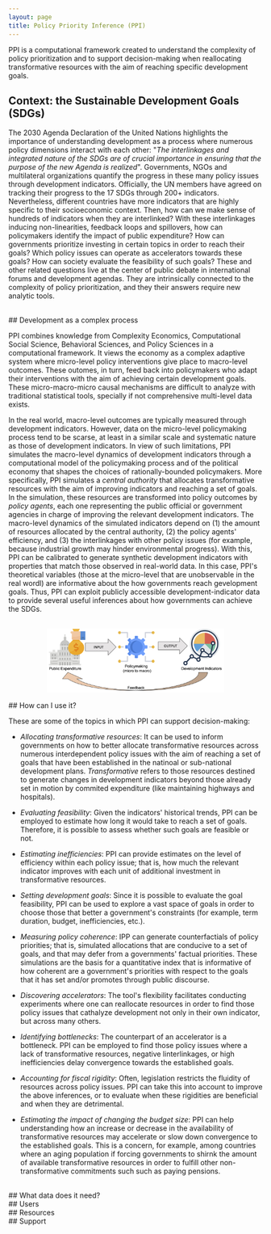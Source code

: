 ```yaml
---
layout: page
title: Policy Priority Inference (PPI)
---
```


PPI is a computational framework created to understand the complexity of policy prioritization and to support decision-making when reallocating transformative resources with the aim of reaching specific development goals.


## Context: the Sustainable Development Goals (SDGs)

The 2030 Agenda Declaration of the United Nations highlights the importance of understanding development as a process where numerous policy dimensions interact with each other: "*The interlinkages and integrated nature of the SDGs are of crucial importance in ensuring that the purpose of the new Agenda is realized*".
Governments, NGOs and multilateral organizations quantify the progress in these many policy issues through development indicators.
Officially, the UN members have agreed on tracking their progress to the 17 SDGs through 200+ indicators.
Nevertheless, different countries have more indicators that are highly specific to their socioeconomic context.
Then, how can we make sense of hundreds of indicators when they are interlinked?
With these interlinkages inducing non-linearities, feedback loops and spillovers, how  can policymakers identify the impact of public expenditure?
How can governments prioritize investing in certain topics in order to reach their goals?
Which policy issues can operate as accelerators towards these goals?
How can society evaluate the feasibility of such goals?
These and other related questions live at the center of public debate in international forums and development agendas.
They are intrinsically connected to the complexity of policy prioritization, and they their answers require new analytic tools.

<br>
## Development as a complex process

PPI combines knowledge from Complexity Economics, Computational Social Science, Behavioral Sciences, and Policy Sciences in a computational framework.
It views the economy as a complex adaptive system where micro-level policy interventions give place to macro-level outcomes.
These outomes, in turn, feed back into policymakers who adapt their interventions with the aim of achieving certain development goals.
These micro-macro-micro causal mechanisms are difficult to analyze with traditional statistical tools, specially if not comprehensive multi-level data exists. 

In the real world, macro-level outcomes are typically measured through development indicators.
However, data on the micro-level policymaking process tend to be scarse, at least in a similar scale and systematic nature as those of development indicators.
In view of such limitations, PPI simulates the macro-level dynamics of development indicators through a computational model of the policymaking process and of the political economy that shapes the choices of rationally-bounded policymakers.
More specifically, PPI simulates a *central authority* that allocates transformative resources with the aim of improving indicators and reaching a set of goals.
In the simulation, these resources are transformed into policy outcomes by *policy agents*, each one representing the public official or government agencies in charge of improving the relevant development indicators.
The macro-level dynamics of the simulated indicators depend on (1) the amount of resources allocated by the central authority, (2) the policy agents' efficiency, and (3) the interlinkages with other policy issues (for example, because industrial growth may hinder environmental progress).
With this, PPI can be calibrated to generate synthetic development indicators with properties that match those observed in real-world data.
In this case, PPI's theoretical variables (those at the micro-level that are unobservable in the real wordl) are informative about the how governments reach gevelopment goals.
Thus, PPI can exploit publicly accessible development-indicator data to provide several useful inferences about how governments can achieve the SDGs.

<br>
<center><img src="/images/ppi/diagram_2.jpg" alt="netPanel" align="center" width="70%"></center>


<br>
## How can I use it?

These are some of the topics in which PPI can support decision-making:

- *Allocating transformative resources*: It can be used to inform governments on how to better allocate transformative resources across numerous interdependent policy issues with the aim of reaching a set of goals that have been established in the natinoal or sub-national development plans. *Transformative* refers to those resources destined to generate changes in development indicators beyond those already set in motion by commited expenditure (like maintaining highways and hospitals).

- *Evaluating feasibility*: Given the indicators' historical trends, PPI can be employed to estimate how long it would take to reach a set of goals. Therefore, it is possible to assess whether such goals are feasible or not.

- *Estimating inefficiencies*: PPI can provide estimates on the level of efficiency within each policy issue; that is, how much the relevant indicator improves with each unit of additional investment in transformative resources.

- *Setting development goals*: Since it is possible to evaluate the goal feasibility, PPI can be used to explore a vast space of goals in order to choose those that better a government's constraints (for example, term duration, budget, inefficiencies, etc.).

- *Measuring policy coherence*: IPP can generate counterfactials of policy priorities; that is, simulated allocations that are conducive to a set of goals, and that may defer from a governments' factual priorities. These simulations are the basis for a quantitative index that is informative of how coherent are a government's priorities with respect to the goals that it has set and/or promotes through public discourse.

- *Discovering accelerators*: The tool's flexibility facilitates conducting experiments where one can reallocate resources in order to find those policy issues that cathalyze development not only in their own indicator, but across many others.
    
- *Identifying bottlenecks*: The counterpart of an accelerator is a bottleneck. PPI can be employed to find those policy issues where a lack of transformative resources, negative linterlinkages, or high inefficiencies delay convergence towards the established goals.
    
- *Accounting for fiscal rigidity*: Often, legislation restricts the fluidity of resources across policy issues. PPI can take this into account to improve the above inferences, or to evaluate when these rigidities are beneficial and when they are detrimental.

- *Estimating the impact of changing the budget size*: PPI can help understanding how an increase or decrease in the availability of transformative resources may accelerate or slow down convergence to the established goals. This is a concern, for example, among countries where an aging population if forcing governments to shirnk the amount of available transformative resources in order to fulfill other non-transformative commitments such such as paying pensions.


<br>
## What data does it need?


<br>
## Users


<br>
## Resources


<br>
## Support









